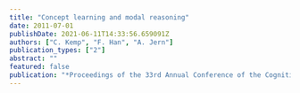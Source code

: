 ```yaml
---
title: "Concept learning and modal reasoning"
date: 2011-07-01
publishDate: 2021-06-11T14:33:56.659091Z
authors: ["C. Kemp", "F. Han", "A. Jern"]
publication_types: ["2"]
abstract: ""
featured: false
publication: "*Proceedings of the 33rd Annual Conference of the Cognitive Science Society*"
---
```


